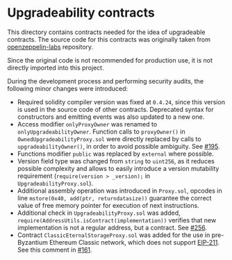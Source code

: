 # Upgradeability contracts

This directory contains contracts needed for the idea of upgradeable contracts. The source code for this contracts was originally taken from [openzeppelin-labs](https://github.com/OpenZeppelin/openzeppelin-labs/tree/8212ac638ce0a6517fd1c4c7f445fe9665925020/upgradeability_using_eternal_storage) repository.

Since the original code is not recommended for production use, it is not directly imported into this project.

During the development process and performing security audits, the following minor changes were introduced:
- Required solidity compiler version was fixed at `0.4.24`, since this version is used in the source code of other contracts. Deprecated syntax for constructors and emitting events was also updated to a new one.
- Access modifier `onlyProxyOwner` was renamed to `onlyUpgradeabilityOwner`. Function calls to `proxyOwner()` in `OwnedUpgradeabilityProxy.sol` were directly replaced by calls to `upgradeabilityOwner()`, in order to avoid possible ambiguity. See [#195](https://github.com/poanetwork/tokenbridge-contracts/issues/195).
- Functions modifier `public` was replaced by `external` where possible.
- Version field type was changed from `string` to `uint256`, as it reduces possible complexity and allows to easily introduce a version mutability requirement (`require(version > _version);` in `UpgradeabilityProxy.sol`).
- Additional assembly operation was introduced in `Proxy.sol`, opcodes in line `mstore(0x40, add(ptr, returndatasize))` guarantee the correct value of free memory pointer for execution of next instructions.
- Additional check in `UpgradeabilityProxy.sol` was added, `require(AddressUtils.isContract(implementation))` verifies that new implementation is not a regular address, but a contract. See [#256](https://github.com/poanetwork/tokenbridge-contracts/pull/256).
- Contract `ClassicEternalStorageProxy.sol` was added for the use in pre-Byzantium Ethereum Classic network, which does not support [EIP-211](https://github.com/ethereum/EIPs/blob/master/EIPS/eip-211.md). See this comment in [#161](https://github.com/poanetwork/tokenbridge-contracts/pull/161#issuecomment-473888305).